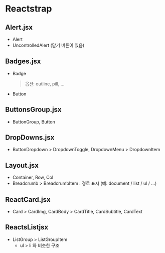 # Reactstrap

## Alert.jsx
* Alert
* UncontrolledAlert (닫기 버튼이 있음)

## Badges.jsx
* Badge
  > 옵션: outline, pill, ...
* Button

## ButtonsGroup.jsx
* ButtonGroup, Button

## DropDowns.jsx
* ButtonDropdown > DropdownToggle, DropdownMenu > DropdownItem


## Layout.jsx
* Container, Row, Col
* Breadcrumb > BreadcrumbItem : 경로 표시 (예: document / list / ul / ...)

## ReactCard.jsx
* Card > CardImg, CardBody > CardTitle, CardSubtitle, CardText

## ReactsListjsx
* ListGroup > ListGroupItem
  * ul > li 와 비슷한 구조